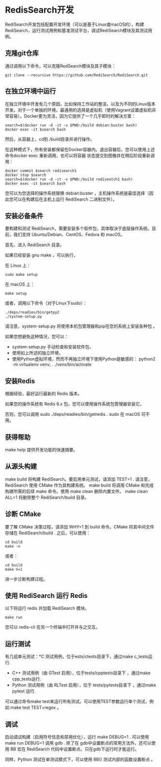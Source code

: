 # RedisSearch开发
RediSearch开发包括配置开发环境（可以是基于Linux或macOS的），构建RediSearch，运行测试用例和基准测试平台，调试RediSearch模块及其测试用例。

## 克隆git仓库
通过调用以下命令，可以克隆RedSearch模块及其子模块：
    
    git clone --recursive https://github.com/RediSearch/RediSearch.git

## 在独立环境中运行
在独立环境中开发有几个原因，比如保持工作站的整洁，以及为不同的Linux版本开发。对于一个单独的环境，最通用的选择是虚拟机（使用Vagrant设置虚拟机非常容易）。Docker更为灵活，因为它提供了一个几乎即时的解决方案：
   
    search=$(docker run -d -it -v $PWD:/build debian:buster bash)
    docker exec -it $search bash
    
然后，从容器上，cd到 /build目录并进行操作。

在这种模式下，所有安装都保留在Docker容器内。退出容器后，您可以使用上述命令docker exec 重新调用，也可以将容器 状态提交到图像并在稍后阶段重新调用：
    
    docker commit $search redisearch1
    docker stop $search
    search=$(docker run -d -it -v $PWD:/build rediseatch1 bash)
    docker exec -it $search bash
 
您可以为您选择的操作系统替换 debian:buster ，主机操作系统是最佳选择（因此您可以在构建后在主机上运行 RediSearch 二进制文件）。

## 安装必备条件 
要构建和测试 RediSearch，需要安装多个软件包，具体取决于底层操作系统。目前，我们支持 Ubuntu/Debian、CentOS、Fedora 和 macOS。

首先，进入 RediSearch 目录。

如果已经安装 gnu make ，可以执行，

在 Linux 上：
    
    sudo make setup
在 macOS 上：
    
    make setup
或者，调用以下命令（对于Linux下sudo）：

	./deps/readies/bin/getpy2
	./system-setup.py
请注意，system-setup.py 将使用本机包管理器和pip在您的系统上安装各种包 。

如果您想避免这种情况，您可以：

- system-setup.py 手动检查和安装软件包，
- 使用如上所述的独立环境，
- 使用Python虚拟环境，然而不再独立环境下使用Python是敏感的： python2 -m virtualenv venv; . ./venv/bin/activate

## 安装Redis
根据经验，最好运行最新的 Redis 版本。

如果您的操作系统有 Redis 6.x 包，您可以使用操作系统包管理器安装它。

否则，您可以调用 sudo ./deps/readies/bin/getredis . sudo 在 macOS 可不用。

## 获得帮助
make help 提供开发功能的快速摘要。

## 从源头构建
make build 将构建 RediSearch。要启用单元测试，请添加 TEST=1 . 请注意，RediSearch 使用 CMake 作为其构建系统。 make build 将调用 CMake 和完成构建所需的后续 make 命令。使用 make clean 删除内置文件。 make clean ALL=1 将删除整个 RediSearch/build 目录。

## 诊断 CMake
要了解 CMake 决策过程，请添加 WHY=1 到 build 命令。CMake 将其中间文件存储在 RediSearch/build . 之后，可以使用：

	cd build
	make -n
或者：

	cd build
	make V=1
进一步诊断构建过程。

## 使用 RediSearch 运行 Redis
以下将运行 redis 并加载 RediSearch 模块。

	make run
您可以 redis-cli 在另一个终端中打开并与之交互。

## 运行测试
有几组单元测试：*C 测试用例，位于ests/ctests目录下，通过make c_tests运行. 
 * C++ 测试用例（由 GTest 启用），位于tests/cpptests目录下 ，通过make cpp_tests运行. 
 * Python 测试用例（由 RLTest 启用），位于 tests/pytests目录下 ，通过make pytest 运行.

可以通过命令make test来运行所有测试。可以使用TEST参数运行单个测试，例如 make test TEST=regex 。

## 调试
启动调试构建（启用符号信息和禁用优化），运行 make DEBUG=1 . 可以使用 make run DEBUG=1 调用 gdb . 除了在 gdb中设置断点的常用方法外，还可以使用 BB 宏在 RediSearch 代码中设置断点。只在gdb下运行时才能运行。

同样，Python 测试在单测试模式下，可以使用 BB() 测试内部的函数设置断点 。

  
    